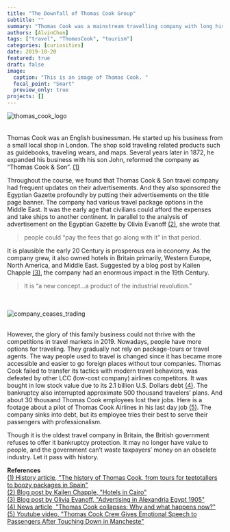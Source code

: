 ```yaml
---
title: "The Downfall of Thomas Cook Group"
subtitle: ""
summary: "Thomas Cook was a mainstream travelling company with long history in England, but the recent bankruptcy struck down this family business."
authors: [AlvinChen]
tags: ["travel", "ThomasCook", "tourism"]
categories: [curiosities]
date: 2019-10-20
featured: true
draft: false
image:
  caption: "This is an image of Thomas Cook. "
  focal_point: "Smart"
  preview_only: true
projects: []
---
```

![thomas_cook_logo](thomas_cook_logo.jpg "Thomas Cook Logo")<br /><br /><br />
Thomas Cook was an English businessman. He started up his business from a small local shop in London. The shop sold traveling related products such as guidebooks, traveling wears, and maps. Several years later in 1872, he expanded his business with his son John, reformed the company as “Thomas Cook & Son”. [(1)](https://www.telegraph.co.uk/travel/tours/history-of-thomas-cook/) <br />

Throughout the course, we found that Thomas Cook & Son travel company had frequent updates on their advertisements. And they also sponsored the Egyptian Gazette profoundly by putting their advertisements on the title page banner. The company had various travel package options in the Middle East. It was the early age that civilians could afford the expenses and take ships to another continent. In parallel to the analysis of advertisement on the Egyptian Gazette by Olivia Evanoff [(2)](https://dig-eg-gaz.github.io/post/16-analysis-evanoff/), she wrote that 
> people could “pay the fees that go along with it” in that period. 

It is plausible the early 20 Century is prosperous era in economy. As the company grew, it also owned hotels in Britain primarily, Western Europe, North America, and Middle East. Suggested by a blog post by Kailen Chapple [(3)](https://dig-eg-gaz.github.io/post/18-analysis-chapple/), the company had an enormous impact in the 19th Century. 
> It is “a new concept…a product of the industrial revolution.”


<br /><br />![company_ceases_trading](company_ceases_trading.jpg "Thomas Cook ceases trading")<br /><br />

However, the glory of this family business could not thrive with the competitions in travel markets in 2019. Nowadays, people have more options for traveling. They gradually not rely on package-tours or travel agents. The way people used to travel is changed since it has became more accessible and easier to go foreign places without tour companies. Thomas Cook failed to transfer its tactics with modern travel behaviors, was defeated by other LCC (low-cost company) airlines competitors. It was bought in low stock value due to its 2.1 billion U.S. Dollars debt [(4)](https://www.reuters.com/article/us-thomas-cook-grp-investment-explainer/thomas-cook-collapses-why-and-what-happens-now-idUSKBN1W804O). The bankruptcy also interrupted approximate 500 thousand travelers’ plans. And about 30 thousand Thomas Cook employees lost their jobs. Here is a footage about a pilot of Thomas Cook Airlines in his last day job [(5)](https://www.youtube.com/watch?v=rGyd8jtroHo). The company sinks into debt, but its employee tries their best to serve their passengers with professionalism. 

Though it is the oldest travel company in Britain, the British government refuses to offer it bankruptcy protection. It may no longer have value to people, and the government can’t waste taxpayers’ money on an obselete industry. Let it pass with history. 

<strong>References</strong><br />
[(1) History article, "The history of Thomas Cook, from tours for teetotallers to boozy packages in Spain"](https://www.telegraph.co.uk/travel/tours/history-of-thomas-cook/) <br />
[(2) Blog post by Kailen Chapple, "Hotels in Cairo"](https://dig-eg-gaz.github.io/post/16-analysis-evanoff/) <br />
[(3) Blog post by Olivia Evanoff, "Advertising in Alexandria Egypt 1905"](https://dig-eg-gaz.github.io/post/18-analysis-chapple/) <br />
[(4) News article, "Thomas Cook collapses: Why and what happens now?"](https://www.reuters.com/article/us-thomas-cook-grp-investment-explainer/thomas-cook-collapses-why-and-what-happens-now-idUSKBN1W804O) <br />
[(5) Youtube video, "Thomas Cook Crew Gives Emotional Speech to Passengers After Touching Down in Mancheste"](https://www.youtube.com/watch?v=rGyd8jtroHo) 